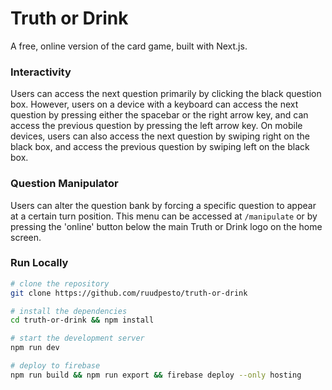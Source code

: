# Truth or Drink
A free, online version of the card game, built with Next.js.

### Interactivity
Users can access the next question primarily by clicking the black question box. However, users on a device with a keyboard can access the next question by pressing either the spacebar or the right arrow key, and can access the previous question by pressing the left arrow key. On mobile devices, users can also access the next question by swiping right on the black box, and access the previous question by swiping left on the black box.

### Question Manipulator
Users can alter the question bank by forcing a specific question to appear at a certain turn position. This menu can be accessed at `/manipulate` or by pressing the 'online' button below the main Truth or Drink logo on the home screen.

### Run Locally

```bash
# clone the repository
git clone https://github.com/ruudpesto/truth-or-drink

# install the dependencies
cd truth-or-drink && npm install

# start the development server
npm run dev

# deploy to firebase
npm run build && npm run export && firebase deploy --only hosting
```
